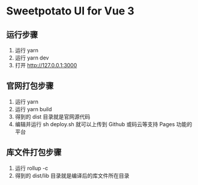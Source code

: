 # Sweetpotato UI for Vue 3

## 运行步骤
1. 运行 yarn
2. 运行 yarn dev
3. 打开 http://127.0.0.1:3000
   
## 官网打包步骤
1. 运行 yarn
2. 运行 yarn build
3. 得到的 dist 目录就是官网源代码
4. 编辑并运行 sh deploy.sh 就可以上传到 Github 或码云等支持 Pages 功能的平台

## 库文件打包步骤
1. 运行 rollup -c
2. 得到的 dist/lib 目录就是编译后的库文件所在目录